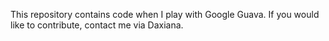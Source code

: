 This repository contains code when I play with Google Guava. If you would like to contribute, contact me via Daxiana.